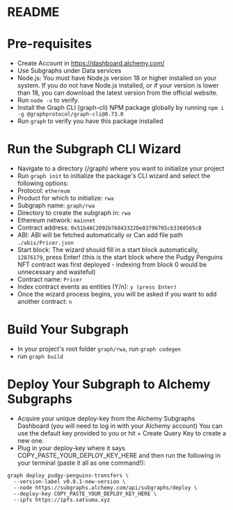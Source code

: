 # README
# Pre-requisites
+ Create Account in https://dashboard.alchemy.com/
+  Use Subgraphs under Data services
+ Node.js: You must have Node.js version 18 or higher installed on your system. If you do not have Node.js installed, or if your version is lower than 18, you can download the latest version from the official website.
+  Run ```node -v``` to verify.
+ Install the Graph CLI (graph-cli) NPM package globally by running ```npm i -g @graphprotocol/graph-cli@0.73.0```
+  Run ```graph``` to verify you have this package installed

# Run the Subgraph CLI Wizard
+ Navigate to a directory (/graph) where you want to initialize your project
+ Run ```graph init``` to initialize the package's CLI wizard and select the following options:
+ Protocol: ```ethereum```
+ Product for which to initialize: ```rwa```
+ Subgraph name: ```graph/rwa```
+ Directory to create the subgraph in: ```rwa```
+ Ethereum network: ```mainnet```
+ Contract address: ```0x51b4AC2092b76843322De03796705cb3368565cB```
+ ABI: ABI will be fetched automatically or Can add file path ```./abis/Pricer.json```
+ Start block: The wizard should fill in a start block automatically, ```12876179```, press Enter! (this is the start block where the Pudgy Penguins NFT contract was first deployed - indexing from block 0 would be unnecessary and wasteful)
+ Contract name: ```Pricer```
+ Index contract events as entities (Y/n): ```y (press Enter)```
+ Once the wizard process begins, you will be asked if you want to add another contract: ```n```

# Build Your Subgraph
+ In your project's root folder ```graph/rwa```, run ```graph codegen```
+ run ```graph build```

# Deploy Your Subgraph to Alchemy Subgraphs
+ Acquire your unique deploy-key from the Alchemy Subgraphs Dashboard (you will need to log in with your Alchemy account)
You can use the default key provided to you or hit + Create Query Key to create a new one.
+ Plug in your deploy-key where it says COPY_PASTE_YOUR_DEPLOY_KEY_HERE and then run the following in your terminal (paste it all as one command!):

```
graph deploy pudgy-penguins-transfers \
  --version-label v0.0.1-new-version \
  --node https://subgraphs.alchemy.com/api/subgraphs/deploy \
  --deploy-key COPY_PASTE_YOUR_DEPLOY_KEY_HERE \
  --ipfs https://ipfs.satsuma.xyz
```
